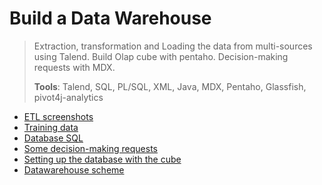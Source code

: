 # Build a Data Warehouse
> Extraction, transformation and Loading the data from multi-sources using Talend. Build Olap cube with pentaho. Decision-making requests with MDX.
> 
> **Tools**: Talend, SQL, PL/SQL, XML, Java, MDX, Pentaho, Glassfish, pivot4j-analytics
> 
* [ETL screenshots](/Talend)
* [Training data](/data)
* [Database SQL](/sql)
* [Some decision-making requests](/mdx_requetes.mdx)
* [Setting up the database with the cube](/sales.properties)
* [Datawarehouse scheme](sales.xml)

